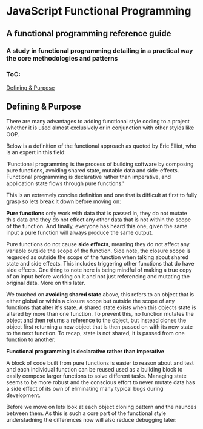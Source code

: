 # JavaScript Functional Programming 

## A functional programming reference guide 

### A study in functional programming detailing in a practical way the core methodologies and patterns

### ToC:

[Defining & Purpose](##Defining-&-Purpose)


## Defining & Purpose
There are many advantages to adding functional style coding to a project whether it is used almost exclusively or in conjunction with other styles like OOP.

Below is a definition of the functional approach as quoted by Eric Elliot, who is an expert in this field:

'Functional programming is the process of building software by composing pure functions, avoiding shared state, mutable data and side-effects. Functional programming is declarative rather than imperative, and application state flows through pure functions.'

This is an extremely concise definition and one that is difficult at first to fully grasp so lets break it down before moving on:

**Pure functions** only work with data that is passed in, they do not mutate this data and they do not effect any other data that is not within the scope of the function. And finally, everyone has heard this one, given the same input a pure function will always produce the same output.

Pure functions do not cause **side effects**, meaning they do not affect any variable outside the scope of the function. Side note, the closure scope is regarded as outside the scope of the function when talking about shared state and side effects.  This includes triggering other functions that do have side effects.  One thing to note here is being mindful of making a true copy of an input before working on it and not just referencing and mutating the original data. More on this later.  

We touched on **avoiding shared state** above, this refers to an object that is either global or within a closure scope but outside the scope of any functions that alter it's state.  A shared state exists when this objects state is altered by more than one function.  To prevent this, no function mutates the object and then returns a reference to the object, but instead clones the object first returning a new object that is then passed on with its new state to the next function.  To recap, state is not shared, it is passed from one function to another.

**Functional programming is declarative rather than imperative**

A block of code built from pure functions is easier to reason about and test and each individual function can be reused used as a building block to easily compose larger functions to solve different tasks.  Managing state seems to be more robust and the conscious effort to never mutate data has a side effect of its own of eliminating many typical bugs during development.

Before we move on lets look at each object cloning pattern and the naunces between them. As this is such a core part of the functional style understadning the differences now will also reduce debugging later: